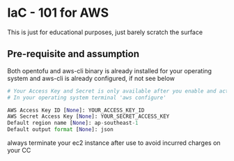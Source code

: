 # IaC - 101 for AWS

This is just for educational purposes, just barely scratch the surface

## Pre-requisite and assumption

Both opentofu and aws-cli binary is already installed for your operating system and aws-cli is already configured, if not see below

```python
# Your Access Key and Secret is only available after you enable and activate your account in AWS, it takes 24 hours so be patient
# In your operating system terminal 'aws configure'

AWS Access Key ID [None]: YOUR_ACCESS_KEY_ID
AWS Secret Access Key [None]: YOUR_SECRET_ACCESS_KEY
Default region name [None]: ap-southeast-1
Default output format [None]: json

```
always terminate your ec2 instance after use to avoid incurred charges on your CC
